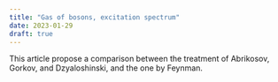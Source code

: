 ```yaml
---
title: "Gas of bosons, excitation spectrum"
date: 2023-01-29
draft: true
---
```


This article propose a comparison between the treatment of Abrikosov, Gorkov, and Dzyaloshinski, and the one by Feynman.